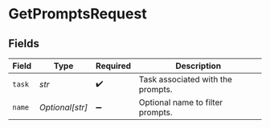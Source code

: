 # GetPromptsRequest


## Fields

| Field                             | Type                              | Required                          | Description                       |
| --------------------------------- | --------------------------------- | --------------------------------- | --------------------------------- |
| `task`                            | *str*                             | :heavy_check_mark:                | Task associated with the prompts. |
| `name`                            | *Optional[str]*                   | :heavy_minus_sign:                | Optional name to filter prompts.  |